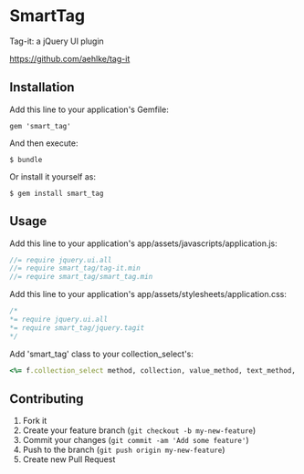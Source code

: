 # SmartTag

Tag-it: a jQuery UI plugin

https://github.com/aehlke/tag-it

## Installation

Add this line to your application's Gemfile:

    gem 'smart_tag'

And then execute:

    $ bundle

Or install it yourself as:

    $ gem install smart_tag

## Usage

Add this line to your application's app/assets/javascripts/application.js:
```js
//= require jquery.ui.all
//= require smart_tag/tag-it.min
//= require smart_tag/smart_tag.min
```

Add this line to your application's app/assets/stylesheets/application.css:
```css
/*
*= require jquery.ui.all
*= require smart_tag/jquery.tagit
*/
```

Add 'smart_tag' class to your collection_select's:
```ruby
<%= f.collection_select method, collection, value_method, text_method, options = {},{ :class => 'smart_tag' } %>
```

## Contributing

1. Fork it
2. Create your feature branch (`git checkout -b my-new-feature`)
3. Commit your changes (`git commit -am 'Add some feature'`)
4. Push to the branch (`git push origin my-new-feature`)
5. Create new Pull Request
